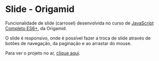 # Slide - Origamid

Funcionalidade de slide (carrosel) desenvolvida no curso de [JavaScript Completo ES6+](https://www.origamid.com/curso/javascript-completo-es6/), da Origamid.

O slide é responsivo, onde é possível fazer a troca de slide através de botões de navegação, da paginação e ao arrastar do mouse.

Para ver o projeto no ar, [clique aqui](https://vilsonsampaio.github.io/slide-origamid).